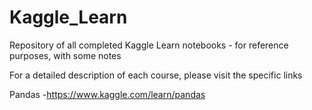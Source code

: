 # Kaggle_Learn
Repository of all completed Kaggle Learn notebooks - for reference purposes, with some notes

For a detailed description of each course, please visit the specific links

Pandas -https://www.kaggle.com/learn/pandas

